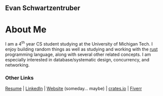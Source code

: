 ## Evan Schwartzentruber

# About Me
I am a $4^{\text{th}}$ year CS student studying at the University of Michigan Tech. I enjoy building random things as well as studying and working with the [rust](https://www.rust-lang.org/) programming language, along with several other related concepts. I am especially interested in database/systematic design, concurrency, and networking.

### Other Links
  [Resume](https://resume.rustychads.com/)
| [LinkedIn](https://www.linkedin.com/in/eschwart/)
| [Website](https://ejs.rustychads.com/) (someday… maybe)
| [crates.io](https://crates.io/users/splurf?sort=downloads)
| [Fiverr](https://www.fiverr.com/salvinster)
